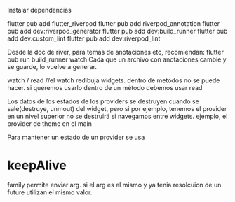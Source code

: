 Instalar dependencias

flutter pub add flutter_riverpod
flutter pub add riverpod_annotation
flutter pub add dev:riverpod_generator
flutter pub add dev:build_runner
flutter pub add dev:custom_lint
flutter pub add dev:riverpod_lint


Desde la doc de river, para temas de anotaciones etc, recomiendan: 
flutter pub run build_runner watch
Cada que un archivo con anotaciones cambie y se guarde, lo vuelve a generar.


watch / read
    //el watch redibuja widgets. dentro de metodos no se puede hacer. si queremos usarlo dentro de un método debemos usar read


Los datos de los estados de los providers se destruyen cuando se sale(destruye, unmout) del widget, pero si por ejemplo, tenemos el provider en un nivel superior no se destruirá si navegamos entre widgets.
ejemplo, el provider de theme en el main

Para mantener un estado de un provider se usa
# keepAlive

family permite enviar arg. si el arg es el mismo y ya tenia resolcuion de un future utilizan el mismo valor.